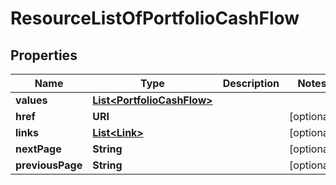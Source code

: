 

# ResourceListOfPortfolioCashFlow


## Properties

Name | Type | Description | Notes
------------ | ------------- | ------------- | -------------
**values** | [**List&lt;PortfolioCashFlow&gt;**](PortfolioCashFlow.md) |  | 
**href** | **URI** |  |  [optional]
**links** | [**List&lt;Link&gt;**](Link.md) |  |  [optional]
**nextPage** | **String** |  |  [optional]
**previousPage** | **String** |  |  [optional]




